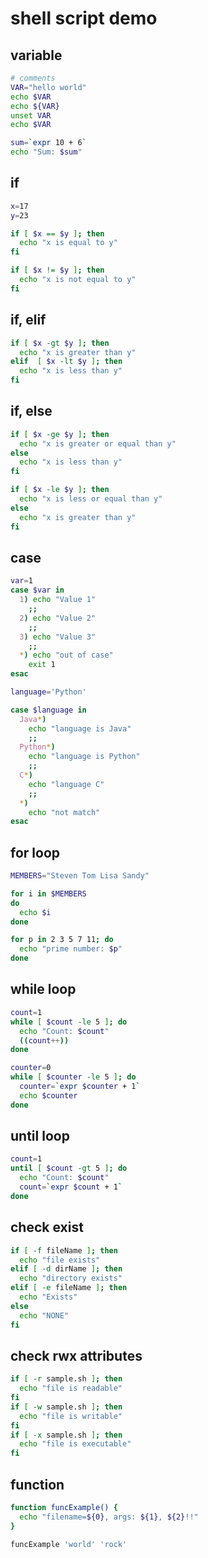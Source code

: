 # shell script demo

## variable

```bash
# comments
VAR="hello world"
echo $VAR
echo ${VAR}
unset VAR
echo $VAR
```

```bash
sum=`expr 10 + 6`
echo "Sum: $sum"
```

## if

```bash
x=17
y=23

if [ $x == $y ]; then
  echo "x is equal to y"
fi

if [ $x != $y ]; then
  echo "x is not equal to y"
fi
```

## if, elif

```bash
if [ $x -gt $y ]; then
  echo "x is greater than y"
elif  [ $x -lt $y ]; then
  echo "x is less than y"
fi
```

## if, else

```bash
if [ $x -ge $y ]; then
  echo "x is greater or equal than y"
else
  echo "x is less than y"
fi

if [ $x -le $y ]; then
  echo "x is less or equal than y"
else
  echo "x is greater than y"
fi
```

## case

```bash
var=1
case $var in
  1) echo "Value 1"
    ;;
  2) echo "Value 2"
    ;;
  3) echo "Value 3"
    ;;
  *) echo "out of case"
    exit 1
esac 
```

```bash
language='Python'

case $language in
  Java*)
    echo "language is Java"
    ;;
  Python*)
    echo "language is Python"
    ;;
  C*)
    echo "language C"
    ;;
  *)
    echo "not match"
esac
```

## for loop

```bash
MEMBERS="Steven Tom Lisa Sandy"

for i in $MEMBERS
do
  echo $i
done 
```

```bash
for p in 2 3 5 7 11; do
  echo "prime number: $p"
done
```

## while loop

```bash
count=1
while [ $count -le 5 ]; do
  echo "Count: $count"
  ((count++))
done
```

```bash
counter=0
while [ $counter -le 5 ]; do
  counter=`expr $counter + 1`
  echo $counter
done
```

## until loop

```bash
count=1
until [ $count -gt 5 ]; do
  echo "Count: $count"
  count=`expr $count + 1`
done
```

## check exist

```bash
if [ -f fileName ]; then
  echo "file exists"
elif [ -d dirName ]; then
  echo "directory exists"
elif [ -e fileName ]; then
  echo "Exists"
else
  echo "NONE"
fi

```

## check rwx attributes

```bash
if [ -r sample.sh ]; then
  echo "file is readable"
fi
if [ -w sample.sh ]; then
  echo "file is writable"
fi
if [ -x sample.sh ]; then
  echo "file is executable"
fi
```

## function

```bash
function funcExample() {
  echo "filename=${0}, args: ${1}, ${2}!!"
}

funcExample 'world' 'rock'
```
